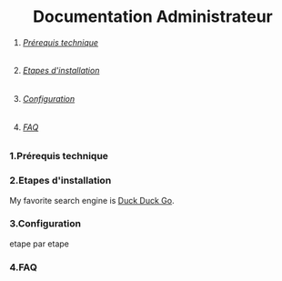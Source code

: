 # <center>Documentation Administrateur</center>

<!-- vscode-markdown-toc -->

1. ###### [Prérequis technique](#3-Prérequis-technique)
2. ###### [Etapes d'installation](#3-Etapes-d-installation)
3. ###### [Configuration](#3-Configuration)
4. ###### [FAQ](#4-FAQ)



### 1.<a name='Prérequis technique'></a>Prérequis technique 






### 2.<a name='Etapes d-installation'></a>Etapes d'installation

My favorite search engine is [Duck Duck Go](             ).



### 3.<a name='Configuration'></a>Configuration
etape par etape 

### 4.<a name='FAQ'></a>FAQ

